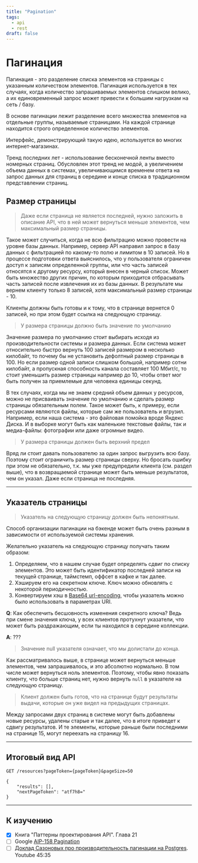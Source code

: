 ```yaml
---
title: "Pagination"
tags:
  - api
  - rest
draft: false
---
```


# Пагинация

Пагинация - это разделение списка элементов на страницы с указанным количеством элементов. 
Пагинация используется в тех случаях, когда количество запрашиваемых элементов слишком велико, а их единовременный запрос может привести к большим нагрузкам на сеть / базу.

В основе пагинации лежит разделение всего множества элементов на отдельные группы, называемые страницами. 
На каждой странице находится строго определенное количество элементов.

Интерфейс, демонстрирующий такую идею, используется во многих интернет-магазинах.

Тренд последних лет - использование бесконечной ленты вместо номерных страниц.
Обусловлен этот тренд не модой, а увеличением объема данных в системах, увеличивающимся временем ответа на запрос данных для страниц в середине и конце списка в традиционном представлении страниц.


## Размер страницы

> Даже если страница не является последней, нужно заложить в описание API, что в ней может вернуться меньше элементов, чем максимальный размер страницы.

Такое может случиться, когда не всю фильтрацию можно провести на уровне базы данных.
Например, сервер API направил запрос в базу данных с фильтрацией по какому-то полю и лимитом в 10 записей.
Но в процессе подготовки ответа выяснилось, что у пользователя ограничен доступ к записям определенной группы, или что часть записей относятся к другому ресурсу, который внесен в черный список.
Может быть множество других причин, по которым приходится отбрасывать часть записей после извлечения их из базы данных.
В результате мы вернем клиенту только 8 записей, хотя максимальный размер страницы - 10.

Клиенты должны быть готовы и к тому, что в странице вернется 0 записей, но при этом будет ссылка на следующую страницу.


> У размера страницы должно быть значение по умолчанию

Значение размера по умолчанию стоит выбирать исходя из производительности системы и размера данных.
Если система может относительно быстро вернуть 100 записей размером в несколько килобайт, то почему бы не установить дефолтный размер страницы в 100.
Но если размер одной записи слишком большой, например сотни килобайт, а пропускная способность канала составляет 100 Мбит/с, то стоит уменьшить размер страницы например до 10, чтобы ответ мог быть получен за приемлемые для человека единицы секунд.

В тех случаях, когда мы не знаем средний объем данных у ресурсов, можно не присваивать значение по умолчанию и сделать размер страницы обязательным полем.
Такое может быть, к примеру, если ресурсами являются файлы, которые сам же пользователь и вгрузил.
Например, если наша система - это файловая помойка вроде Яндекс Диска.
И в выборке могут быть как маленькие текстовые файлы, так и медиа-файлы: фотографии или даже огромные видео.


> У размера страницы должен быть верхний предел

Вряд ли стоит давать пользователю за один запрос выгрузить всю базу.
Поэтому стоит ограничить размер страницы сверху.
Но бросать ошибку при этом не обязательно, т.к. мы уже предупредили клиента (см. раздел выше), что в возвращаемой странице может быть меньше результатов, чем он указал.
Даже если страница не последняя.


---
## Указатель страницы

> Указатель на следующую страницу должен быть непонятным.

Способ организации пагинации на бэкенде может быть очень разным в зависимости от используемой системы хранения.

Желательно указатель на следующую страницу получать таким образом:
1. Определяем, что в нашем случае будет определять сдвиг по списку элементов. Это может быть идентификатор последней записи на текущей странице, таймстемп, оффсет в кафке и так далее.
2. Хэшируем его на секретном ключе. Ключ можно обновлять с некоторой периодичностью.
3. Конвертируем хэш в [Base64 url-encoding](../formats/base64.md), чтобы указатель можно было использовать в параметрах URI.

__Q__: Как обеспечить бесшовность изменения секретного ключа?
Ведь при смене значения ключа, у всех клиентов протухнут указатели, что может быть раздражающим, если ты находился в середине коллекции.

__A__: ???


> Значение null указателя означает, что мы долистали до конца.

Как рассматривалось выше, в странице может вернуться меньше элементов, чем запрашивалось, и это абсолютно нормально.
В том числе может вернуться ноль элементов.
Поэтому, чтобы явно показать клиенту, что больше страниц нет, нужно вернуть `null` в указателе на следующую страницу.


> Клиент должен быть готов, что на странице будут результаты выдачи, которые он уже видел на предыдущих страницах.

Между запросами двух страниц в системе могут быть добавлены новые ресурсы, удалены старые и так далее, что в итоге приведет к сдвигу результатов.
И те элементы, которые раньше были последними на странице 15, могут переехать на страницу 16.


---
## Итоговый вид API

```
GET /resources?pageToken={pageToken}&pageSize=50

{
    "results": [],
    "nextPageToken": "atf7h8="
}
```


---
## К изучению
- [X] Книга "Паттерны проектирования API". Глава 21
- [ ] Google [AIP-158 Pagination](https://google.aip.dev/158)
- [ ] [Доклад Сазоновых про производительность пагинации на Postgres](https://youtu.be/wi6h9ox1wwM?si=iKsfJNcYQau_FqKL). Youtube 45:35
